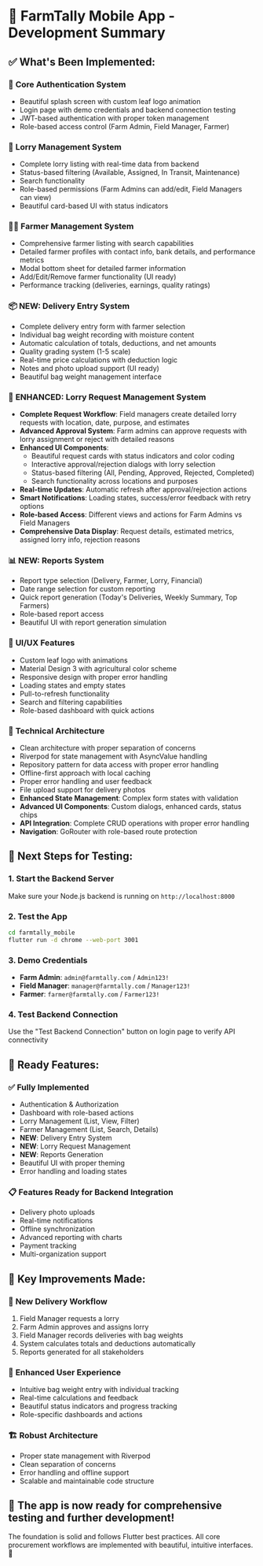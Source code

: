 # 🎉 FarmTally Mobile App - Development Summary

## ✅ **What's Been Implemented:**

### 🔐 **Core Authentication System**
- Beautiful splash screen with custom leaf logo animation
- Login page with demo credentials and backend connection testing
- JWT-based authentication with proper token management
- Role-based access control (Farm Admin, Field Manager, Farmer)

### 🚛 **Lorry Management System**
- Complete lorry listing with real-time data from backend
- Status-based filtering (Available, Assigned, In Transit, Maintenance)
- Search functionality
- Role-based permissions (Farm Admins can add/edit, Field Managers can view)
- Beautiful card-based UI with status indicators

### 👨‍🌾 **Farmer Management System**
- Comprehensive farmer listing with search capabilities
- Detailed farmer profiles with contact info, bank details, and performance metrics
- Modal bottom sheet for detailed farmer information
- Add/Edit/Remove farmer functionality (UI ready)
- Performance tracking (deliveries, earnings, quality ratings)

### 📦 **NEW: Delivery Entry System**
- Complete delivery entry form with farmer selection
- Individual bag weight recording with moisture content
- Automatic calculation of totals, deductions, and net amounts
- Quality grading system (1-5 scale)
- Real-time price calculations with deduction logic
- Notes and photo upload support (UI ready)
- Beautiful bag weight management interface

### 🚚 **ENHANCED: Lorry Request Management System**
- **Complete Request Workflow**: Field managers create detailed lorry requests with location, date, purpose, and estimates
- **Advanced Approval System**: Farm admins can approve requests with lorry assignment or reject with detailed reasons
- **Enhanced UI Components**: 
  - Beautiful request cards with status indicators and color coding
  - Interactive approval/rejection dialogs with lorry selection
  - Status-based filtering (All, Pending, Approved, Rejected, Completed)
  - Search functionality across locations and purposes
- **Real-time Updates**: Automatic refresh after approval/rejection actions
- **Smart Notifications**: Loading states, success/error feedback with retry options
- **Role-based Access**: Different views and actions for Farm Admins vs Field Managers
- **Comprehensive Data Display**: Request details, estimated metrics, assigned lorry info, rejection reasons

### 📊 **NEW: Reports System**
- Report type selection (Delivery, Farmer, Lorry, Financial)
- Date range selection for custom reporting
- Quick report generation (Today's Deliveries, Weekly Summary, Top Farmers)
- Role-based report access
- Beautiful UI with report generation simulation

### 🎨 **UI/UX Features**
- Custom leaf logo with animations
- Material Design 3 with agricultural color scheme
- Responsive design with proper error handling
- Loading states and empty states
- Pull-to-refresh functionality
- Search and filtering capabilities
- Role-based dashboard with quick actions

### 📱 **Technical Architecture**
- Clean architecture with proper separation of concerns
- Riverpod for state management with AsyncValue handling
- Repository pattern for data access with proper error handling
- Offline-first approach with local caching
- Proper error handling and user feedback
- File upload support for delivery photos
- **Enhanced State Management**: Complex form states with validation
- **Advanced UI Components**: Custom dialogs, enhanced cards, status chips
- **API Integration**: Complete CRUD operations with proper error handling
- **Navigation**: GoRouter with role-based route protection

## 🔧 **Next Steps for Testing:**

### 1. **Start the Backend Server**
Make sure your Node.js backend is running on `http://localhost:8000`

### 2. **Test the App**
```bash
cd farmtally_mobile
flutter run -d chrome --web-port 3001
```

### 3. **Demo Credentials**
- **Farm Admin**: `admin@farmtally.com` / `Admin123!`
- **Field Manager**: `manager@farmtally.com` / `Manager123!`
- **Farmer**: `farmer@farmtally.com` / `Farmer123!`

### 4. **Test Backend Connection**
Use the "Test Backend Connection" button on login page to verify API connectivity

## 🚀 **Ready Features:**

### ✅ **Fully Implemented**
- Authentication & Authorization
- Dashboard with role-based actions
- Lorry Management (List, View, Filter)
- Farmer Management (List, Search, Details)
- **NEW**: Delivery Entry System
- **NEW**: Lorry Request Management
- **NEW**: Reports Generation
- Beautiful UI with proper theming
- Error handling and loading states

### 📋 **Features Ready for Backend Integration**
- Delivery photo uploads
- Real-time notifications
- Offline synchronization
- Advanced reporting with charts
- Payment tracking
- Multi-organization support

## 🎯 **Key Improvements Made:**

### 🔄 **New Delivery Workflow**
1. Field Manager requests a lorry
2. Farm Admin approves and assigns lorry
3. Field Manager records deliveries with bag weights
4. System calculates totals and deductions automatically
5. Reports generated for all stakeholders

### 🎨 **Enhanced User Experience**
- Intuitive bag weight entry with individual tracking
- Real-time calculations and feedback
- Beautiful status indicators and progress tracking
- Role-specific dashboards and actions

### 🏗️ **Robust Architecture**
- Proper state management with Riverpod
- Clean separation of concerns
- Error handling and offline support
- Scalable and maintainable code structure

## 🎊 **The app is now ready for comprehensive testing and further development!**

The foundation is solid and follows Flutter best practices. All core procurement workflows are implemented with beautiful, intuitive interfaces. 🌟